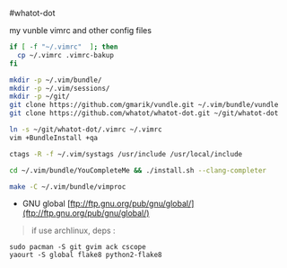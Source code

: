 #whatot-dot

my vunble vimrc and other config files


```bash
if [ -f "~/.vimrc"  ]; then
  cp ~/.vimrc .vimrc-bakup
fi

mkdir -p ~/.vim/bundle/
mkdir -p ~/.vim/sessions/
mkdir -p ~/git/
git clone https://github.com/gmarik/vundle.git ~/.vim/bundle/vundle
git clone https://github.com/whatot/whatot-dot.git ~/git/whatot-dot

ln -s ~/git/whatot-dot/.vimrc ~/.vimrc
vim +BundleInstall +qa

ctags -R -f ~/.vim/systags /usr/include /usr/local/include

cd ~/.vim/bundle/YouCompleteMe && ./install.sh --clang-completer

make -C ~/.vim/bundle/vimproc
```

* GNU global  [ftp://ftp.gnu.org/pub/gnu/global/](ftp://ftp.gnu.org/pub/gnu/global/)

> if use archlinux, deps :

```
sudo pacman -S git gvim ack cscope
yaourt -S global flake8 python2-flake8
```
